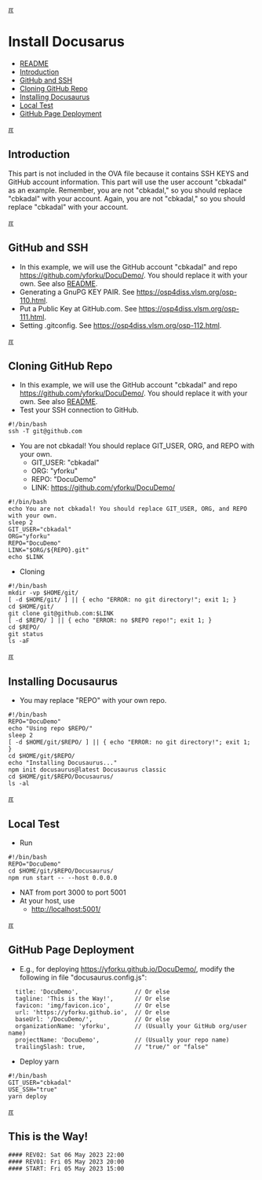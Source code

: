 [&#x213C;](#)<br id="idx00">
# Install Docusarus
* [README](README.md)
* [Introduction](#idx01)
* [GitHub and SSH](#idx02)
* [Cloning GitHub Repo](#idx03)
* [Installing Docusaurus](#idx04)
* [Local Test](#idx05)
* [GitHub Page Deployment](#idx06)


[&#x213C;](#idx00)<br id="idx01">
## Introduction

This part is not included in the OVA file because it contains SSH KEYS and GitHub account information. This part will use the user account "cbkadal" as an example. Remember, you are not "cbkadal," so you should replace "cbkadal" with your account. 
Again, you are not "cbkadal," so you should replace "cbkadal" with your account.

[&#x213C;](#idx00)<br id="idx02">
## GitHub and SSH
* In this example, we will use the GitHub account "cbkadal" and repo <https://github.com/yforku/DocuDemo/>. You should replace it with your own. See also [README](README.md#idx03).
* Generating a GnuPG KEY PAIR. See <https://osp4diss.vlsm.org/osp-110.html>.
* Put a Public Key at GitHub.com. See <https://osp4diss.vlsm.org/osp-111.html>.
* Setting .gitconfig. See <https://osp4diss.vlsm.org/osp-112.html>.

[&#x213C;](#idx00)<br id="idx03">
## Cloning GitHub Repo
* In this example, we will use the GitHub account "cbkadal" and repo <https://github.com/yforku/DocuDemo/>. You should replace it with your own. See also [README](README.md#idx03).
* Test your SSH connection to GitHub.

```
#!/bin/bash
ssh -T git@github.com

```

* You are not cbkadal! You should replace GIT_USER, ORG, and REPO with your own.
  * GIT_USER: "cbkadal"
  * ORG:  "yforku"
  * REPO: "DocuDemo"
  * LINK: <https://github.com/yforku/DocuDemo/>

```
#!/bin/bash
echo You are not cbkadal! You should replace GIT_USER, ORG, and REPO with your own.
sleep 2
GIT_USER="cbkadal"
ORG="yforku"
REPO="DocuDemo"
LINK="$ORG/${REPO}.git"
echo $LINK

```

* Cloning

```
#!/bin/bash
mkdir -vp $HOME/git/
[ -d $HOME/git/ ] || { echo "ERROR: no git directory!"; exit 1; }
cd $HOME/git/
git clone git@github.com:$LINK
[ -d $REPO/ ] || { echo "ERROR: no $REPO repo!"; exit 1; }
cd $REPO/
git status
ls -aF

```

[&#x213C;](#idx00)<br id="idx04">
## Installing Docusaurus
* You may replace "REPO" with your own repo.

```
#!/bin/bash
REPO="DocuDemo"
echo "Using repo $REPO/"
sleep 2
[ -d $HOME/git/$REPO/ ] || { echo "ERROR: no git directory!"; exit 1; }
cd $HOME/git/$REPO/
echo "Installing Docusaurus..."
npm init docusaurus@latest Docusaurus classic
cd $HOME/git/$REPO/Docusaurus/
ls -al

```

[&#x213C;](#idx00)<br id="idx05">
## Local Test
* Run

```
#!/bin/bash
REPO="DocuDemo"
cd $HOME/git/$REPO/Docusaurus/
npm run start -- --host 0.0.0.0

```

* NAT from port 3000 to port 5001
* At your host, use 
  * <http://localhost:5001/>


[&#x213C;](#idx00)<br id="idx06">
## GitHub Page Deployment

* E.g., for deploying <https://yforku.github.io/DocuDemo/>, modify the following in file "docusaurus.config.js": 

```
  title: 'DocuDemo',                // Or else
  tagline: 'This is the Way!',      // Or else
  favicon: 'img/favicon.ico',       // Or else
  url: 'https://yforku.github.io',  // Or else
  baseUrl: '/DocuDemo/',            // Or else
  organizationName: 'yforku',       // (Usually your GitHub org/user name)
  projectName: 'DocuDemo',          // (Usually your repo name)
  trailingSlash: true,              // "true/" or "false"

```

* Deploy yarn

```
#!/bin/bash
GIT_USER="cbkadal"
USE_SSH="true"
yarn deploy

```


[&#x213C;](#idx00)<br id="idxZZ">
## This is the Way!

```
#### REV02: Sat 06 May 2023 22:00
#### REV01: Fri 05 May 2023 20:00
#### START: Fri 05 May 2023 15:00
```

